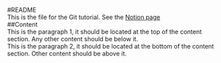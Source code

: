 #README  
This is the file for the Git tutorial. See the [Notion page](https://www.notion.so/cornershop/Git-Training-Challenge-9b2cc526cc8c48a3b1b5c7ec8b7ebe32)  
##Content  
This is the paragraph 1, it should be located at the top of the content section.
Any other content should be below it.  
This is the paragraph 2, it should be located at the bottom of the content section.
Other content should be above it.
